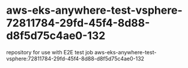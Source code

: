 # aws-eks-anywhere-test-vsphere-72811784-29fd-45f4-8d88-d8f5d75c4ae0-132
repository for use with E2E test job aws-eks-anywhere-test-vsphere:72811784-29fd-45f4-8d88-d8f5d75c4ae0-132
